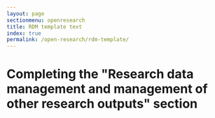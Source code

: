 ```yaml
---
layout: page
sectionmenu: openresearch
title: RDM template text
index: true
permalink: /open-research/rdm-template/
---
```


# Completing the "Research data management and management of other research outputs" section

